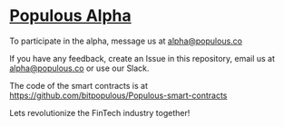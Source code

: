 # [Populous Alpha](https://alpha.populous.co)

To participate in the alpha, message us at alpha@populous.co

If you have any feedback, create an Issue in this repository, email us at alpha@populous.co or use our Slack.

The code of the smart contracts is at https://github.com/bitpopulous/Populous-smart-contracts

Lets revolutionize the FinTech industry together!
